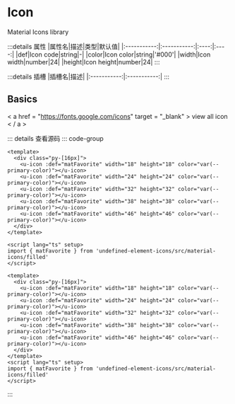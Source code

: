 <script setup>
import Basic from '../../examples/icon/01.basic.vue'
</script>

# Icon

Material Icons library

:::details 属性
|属性名|描述|类型|默认值|
|:-----------:|:-----------:|:----:|:----:|
|def|Icon code|string|-|
|color|Icon color|string|'#000'|
|width|Icon width|number|24|
|height|Icon height|number|24|
:::

:::details 插槽
|插槽名|描述|
|:-----------:|:-----------:|
:::

## Basics

< a href = "https://fonts.google.com/icons" target = "_blank" > view all icon < / a >

<Basic></Basic>

::: details 查看源码
::: code-group
```vue [template]
<template>
  <div class="py-[16px]">
    <u-icon :def="matFavorite" width="18" height="18" color="var(--primary-color)"></u-icon>
    <u-icon :def="matFavorite" width="24" height="24" color="var(--primary-color)"></u-icon>
    <u-icon :def="matFavorite" width="32" height="32" color="var(--primary-color)"></u-icon>
    <u-icon :def="matFavorite" width="38" height="38" color="var(--primary-color)"></u-icon>
    <u-icon :def="matFavorite" width="46" height="46" color="var(--primary-color)"></u-icon>
  </div>
</template>
```

```vue [script]
<script lang="ts" setup>
import { matFavorite } from 'undefined-element-icons/src/material-icons/filled'
</script>
```

```vue [all]
<template>
  <div class="py-[16px]">
    <u-icon :def="matFavorite" width="18" height="18" color="var(--primary-color)"></u-icon>
    <u-icon :def="matFavorite" width="24" height="24" color="var(--primary-color)"></u-icon>
    <u-icon :def="matFavorite" width="32" height="32" color="var(--primary-color)"></u-icon>
    <u-icon :def="matFavorite" width="38" height="38" color="var(--primary-color)"></u-icon>
    <u-icon :def="matFavorite" width="46" height="46" color="var(--primary-color)"></u-icon>
  </div>
</template>
<script lang="ts" setup>
import { matFavorite } from 'undefined-element-icons/src/material-icons/filled'
</script>

```
:::

